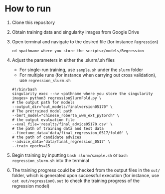 # How to run
1. Clone this repository
2. Obtain training data and singularity images from Google Drive
3. Open terminal and navigate to the desired file (for instance ```Regression```)
	```
	cd <pathname where you store the scripts>/models/Regression
	```
4. Adjust the parameters in either the .slurm/.sh files
   - For single-run training, use ```sample.sh``` under the ```slurm``` folder
   - For multiple runs (for instance when carrying out cross validation), use ```regression_slurm.sh```
	```
	#!/bin/bash
	singularity exec --nv <pathname where you store the singularity images> python3 regressionSlurmFold.py \
	# the output path for models
	--output_dir="out_models/finalversion05170" \
	# The pretrained model path
	--bert_model="chinese_roberta_wwm_ext_pytorch" \
	# the output evaluation file
	--eval_file='results/final_advice05170.csv' \
	# the path of training data and test data
	--finetune_data='data/final_regression_0517/fold0' \
	# the path of candidate advices
	--advice_data='data/final_regression_0517' \
	--train_epochs=15 
	```

5. Begin training by inputting `bash slurm/sample.sh` or `bash regression_slurm.sh` into the terminal

6. The training progress could be checked from the output files in the `out/` folder, which is generated upon successful execution (for instance, use `cat out/regression0.out` to check the training progress of the regression model)
   
